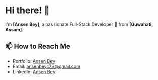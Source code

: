 # Hi there! 👋
I'm **[Ansen Bey]**, a passionate Full-Stack Developer 🚀 from **[Guwahati, Assam]**.

## 📫 How to Reach Me
- Portfolio: [Ansen Bey](https://www.ansenbey.com)
- Email: [ansenbeyc73@gmail.com](mailto:ansenbeyc73@gmail.com)
- LinkedIn: [Ansen Bey](https://www.linkedin.com/in/ansen-bey-b27977209/)
